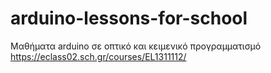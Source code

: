 # arduino-lessons-for-school
Μαθήματα arduino σε οπτικό και κειμενικό προγραμματισμό
https://eclass02.sch.gr/courses/EL1311112/
